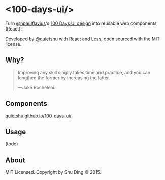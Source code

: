 # <100-days-ui/>

Turn [@npaulflavius](https://twitter.com/npaulflavius)'s [100 Days UI design](http://www.100daysui.com/) into reusable web components (React)!

Developed by [@quietshu](https://github.com/quietshu) with React and Less, open sourced with the MIT license.

## Why?

> Improving any skill simply takes time and practice, and you can lengthen the former by increasing the latter. 
>
> —Jake Rocheleau

## Components

[quietshu.github.io/100-days-ui/](http://quietshu.github.io/100-days-ui/)

## Usage

(todo)

## About

MIT Licensed. Copyright by Shu Ding © 2015.
